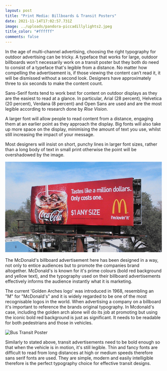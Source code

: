 ```yaml
---
layout: post
title: "Print Media: Billboards & Transit Posters"
date: 2021-11-14T17:02:57.731Z
image: ../uploads/pandora-piccadillylights2.jpeg
title_color: "#ffffff"
comments: false
---
```

In the age of multi-channel advertising, choosing the right typography for outdoor advertising can be tricky. A typeface that works for large, outdoor billboards won’t necessarily work on a transit poster but they both do need to consist of a typeface that's legible from a distance. No matter how compelling the advertisement is, if those viewing the content can’t read it, it will be dismissed without a second look. Designers have approximately three to six seconds to make the content count.

Sans-Serif fonts tend to work best for content on outdoor displays as they are the easiest to read at a glance. In particular, Arial (28 percent), Helvetica (20 percent), Verdana (8 percent) and Open Sans are used and are the most legible according to research done by *Rise Vision*.

A larger font will allow people to read content from a distance, engaging them at an earlier point as they approach the display. Big fonts will also take up more space on the display, minimising the amount of text you use, whilst still increasing the impact of your message. 

Most designers will insist on short, punchy lines in larger font sizes, rather than a long body of text in small print otherwise the point will be overshadowed by the image.

![Mcdonald's Billboard Advert](../uploads/mcdonalds-billboard-advertising-campaign-03-800x460.jpeg)

The McDonald's billboard advertisement here has been designed in a way, not only to entice audiences but to promote the companies brand altogether. McDonald's is known for it's prime colours (bold red background and yellow text), and the typography used on their billboard advertisements effectively informs the audience instantly what it is marketing. 

The current 'Golden Arches logo' was introduced in 1968, resembling an "M" for "McDonald's" and it is widely regarded to be one of the most recognisable logos in the world. When advertising a company on a billboard it's important to reference the brands original typography. In Mcdonald's case, including the golden arch alone will do its job at promoting but using the iconic bold red background is just as significant. It needs to be readable for both pedestrians and those in vehicles. 

![Bus Transit Poster](../uploads/bus_final.png)

Similarly to stated above, transit advertisements need to be bold enough so that when the vehicle is in motion, it's still legible. Thin and fancy fonts are difficult to read from long distances at high or medium speeds therefore sans serif fonts are used. They are simple, modern and easily intelligible therefore is the perfect typography choice for effective transit designs.